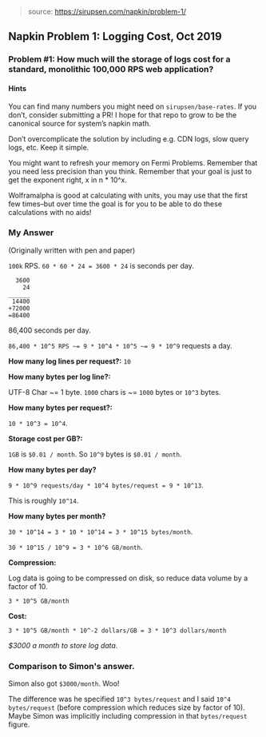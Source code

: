 > source: https://sirupsen.com/napkin/problem-1/

## Napkin Problem 1: Logging Cost, Oct 2019

### Problem #1: How much will the storage of logs cost for a standard, monolithic 100,000 RPS web application?

#### Hints

You can find many numbers you might need on `sirupsen/base-rates`. 
If you don’t, consider submitting a PR! I hope for that repo to grow to be the canonical source for system’s napkin math. 

Don’t overcomplicate the solution by including e.g. CDN logs, slow query logs, etc. Keep it simple.

You might want to refresh your memory on Fermi Problems. 
Remember that you need less precision than you think. 
Remember that your goal is just to get the exponent right, x in n * 10^x.

Wolframalpha is good at calculating with units, you may use that the first few times–but 
over time the goal is for you to be able to do these calculations with no aids!


### My Answer

(Originally written with pen and paper)

`100k` RPS. `60 * 60 * 24 = 3600 * 24` is seconds per day.

```
  3600
    24
______
 14400
+72000
=86400
```

86,400 seconds per day.


`86,400 * 10^5 RPS ~= 9 * 10^4 * 10^5 ~= 9 * 10^9` requests a day.

**How many log lines per request?:** `10`

**How many bytes per log line?:** 

UTF-8 Char ~= 1 byte. `1000` chars is ~= `1000` bytes or `10^3` bytes.

**How many bytes per request?:**

`10 * 10^3 = 10^4`.

**Storage cost per GB?:**

`1GB` is `$0.01 / month`. So `10^9` bytes is `$0.01 / month`.

**How many bytes per day?**

`9 * 10^9 requests/day * 10^4 bytes/request = 9 * 10^13`. 

This is roughly `10^14`.

**How many bytes per month?**

`30 * 10^14 = 3 * 10 * 10^14 = 3 * 10^15 bytes/month`.

`30 * 10^15 / 10^9 = 3 * 10^6 GB/month`.

**Compression:**

Log data is going to be compressed on disk, so reduce data volume by a factor of 10.

`3 * 10^5 GB/month`

**Cost:**

`3 * 10^5 GB/month * 10^-2 dollars/GB = 3 * 10^3 dollars/month`

_$3000 a month to store log data._
 
### Comparison to Simon's answer.

Simon also got `$3000/month`. Woo! 

The difference was he specified `10^3 bytes/request` and I said `10^4 bytes/request`
(before compression which reduces size by factor of 10). 
Maybe Simon was implicitly including compression in that `bytes/request` figure.
